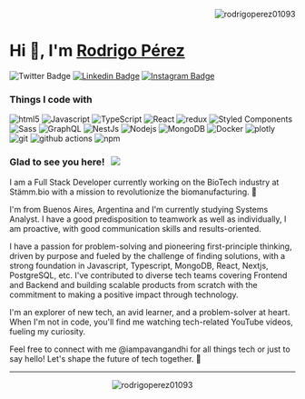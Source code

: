 <p align="right"> <img src="https://komarev.com/ghpvc/?username=rodrigoperez01093&label=Profile%20views&color=0e75b6&style=flat" alt="rodrigoperez01093" /> </p>
<h1 align="left">Hi 👋, I'm <a href="https://main--rodrigoperez.netlify.app/">Rodrigo Pérez</a></h1>


<p align="center>
  
[![Twitter Badge](https://img.shields.io/badge/-Twitter-00acee?style=flat-square&logo=Twitter&logoColor=white)](https://twitter.com/RodriiPerezz)
[![Linkedin Badge](https://img.shields.io/badge/-LinkedIn-0e76a8?style=flat-square&logo=Linkedin&logoColor=white)](https://linkedin.com/in/rodrigo-perez-full-stack-developer)
[![Instagram Badge](https://img.shields.io/badge/-Instagram-e4405f?style=flat-square&logo=Instagram&logoColor=white)](https://instagram.com/rodriperez_93/)

</p>

<h3>Things I code with</h3>
<p align="center>
  <img alt="Webpack" src="https://img.shields.io/badge/-Webpack-8DD6F9?style=flat-square&logo=webpack&logoColor=white" /> 
  <img alt="html5" src="https://img.shields.io/badge/-HTML5-E34F26?style=flat-square&logo=html5&logoColor=white" />
  <img alt="Javascript" src="https://img.shields.io/badge/-Javascript-FFFF00?style=flat-square&logo=javascript&logoColor=black" />
  <img alt="TypeScript" src="https://img.shields.io/badge/-TypeScript-007ACC?style=flat-square&logo=typescript&logoColor=white" />
  <img alt="React" src="https://img.shields.io/badge/-React-45b8d8?style=flat-square&logo=react&logoColor=white" />
  <img alt="redux" src="https://img.shields.io/badge/-Redux-764ABC?style=flat-square&logo=redux&logoColor=white" />
  <img alt="Styled Components" src="https://img.shields.io/badge/-Styled_Components-db7092?style=flat-square&logo=styled-components&logoColor=white" />
  <img alt="Sass" src="https://img.shields.io/badge/-Sass-CC6699?style=flat-square&logo=sass&logoColor=white" />
  <img alt="GraphQL" src="https://img.shields.io/badge/-GraphQL-E10098?style=flat-square&logo=graphql&logoColor=white" />
  <img alt="NestJs" src="https://img.shields.io/badge/-NestJs-ea2845?style=flat-square&logo=nestjs&logoColor=white" />
  <img alt="Nodejs" src="https://img.shields.io/badge/-Nodejs-43853d?style=flat-square&logo=Node.js&logoColor=white" />
  <img alt="MongoDB" src="https://img.shields.io/badge/-MongoDB-13aa52?style=flat-square&logo=mongodb&logoColor=white" />
  <img alt="Docker" src="https://img.shields.io/badge/-Docker-46a2f1?style=flat-square&logo=docker&logoColor=white" />
  <img alt="plotly" src="https://img.shields.io/badge/-Plotly-F9A03C?style=flat-square&logo=plotly&logoColor=white" />
  <img alt="git" src="https://img.shields.io/badge/-Git-F05032?style=flat-square&logo=git&logoColor=white" />
  <img alt="github actions" src="https://img.shields.io/badge/-Github_Actions-2088FF?style=flat-square&logo=github-actions&logoColor=white" />
  <img alt="npm" src="https://img.shields.io/badge/-NPM-CB3837?style=flat-square&logo=npm&logoColor=white" />
</p>

### Glad to see you here! &nbsp; ![](https://visitor-badge.glitch.me/badge?page_id=iampavangandhi.iampavangandhi&style=flat-square&color=0088cc)

I am a Full Stack Developer currently working on the BioTech industry at Stämm.bio with a mission to revolutionize the biomanufacturing. 🚀

I'm from Buenos Aires, Argentina and I'm currently studying Systems Analyst. I have a good predisposition to teamwork as well as individually, I am proactive, with good communication skills and results-oriented.

I have a passion for problem-solving and pioneering first-principle thinking, driven by purpose and fueled by the challenge of finding solutions, with a strong foundation in Javascript, Typescript, MongoDB, React, Nextjs, PostgreSQL, etc. I've contributed to diverse tech teams covering Frontend and Backend and building scalable products from scratch with the commitment to making a positive impact through technology.

I'm an explorer of new tech, an avid learner, and a problem-solver at heart. When I'm not in code, you'll find me watching tech-related YouTube videos, fueling my curiosity.

Feel free to connect with me @iampavangandhi for all things tech or just to say hello! Let's shape the future of tech together. 🌟

<p align="left">
</p>

---

<p align="center"><img align="center" src="https://github-readme-streak-stats.herokuapp.com/?user=rodrigoperez01093&theme=green-nur" alt="rodrigoperez01093" /></p>
